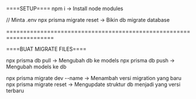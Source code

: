 ====SETUP====
npm i -> Install node modules

// Minta .env
npx prisma migrate reset -> Bikin db migrate database

====================================================================

====BUAT MIGRATE FILES====

npx prisma db pull -> Mengubah db ke models
npx prisma db push -> Mengubah models ke db

npx prisma migrate dev --name <nama sesuai perubahan> -> Menambah versi migration yang baru
npx prisma migrate reset -> Mengupdate struktur db menjadi yang versi terbaru